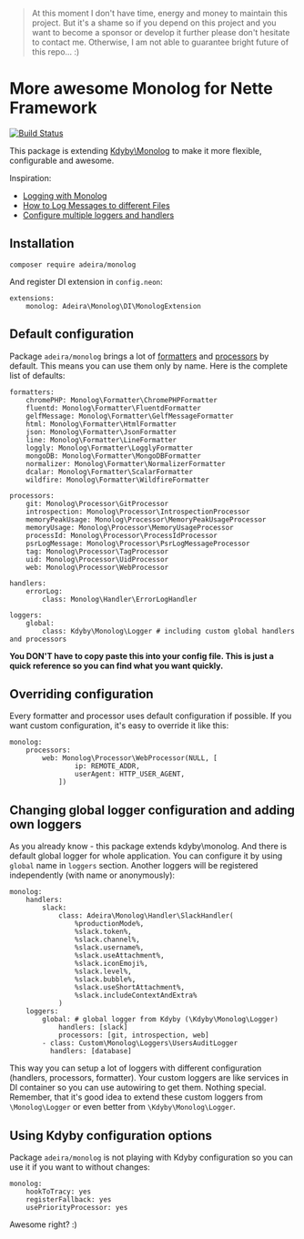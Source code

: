 > At this moment I don't have time, energy and money to maintain this project. But it's a shame so if you depend on this project and you want to become a sponsor or develop it further please don't hesitate to contact me. Otherwise, I am not able to guarantee bright future of this repo... :)

More awesome Monolog for Nette Framework
========================================

[![Build Status](https://travis-ci.org/adeira/monolog.svg?branch=master)](https://travis-ci.org/adeira/monolog)

This package is extending [Kdyby\Monolog](https://github.com/Kdyby/Monolog) to make it more flexible, configurable and awesome.

Inspiration:

- [Logging with Monolog](http://symfony.com/doc/current/logging.html)
- [How to Log Messages to different Files](http://symfony.com/doc/current/logging/channels_handlers.html)
- [Configure multiple loggers and handlers](https://github.com/theorchard/monolog-cascade)

Installation
------------

	composer require adeira/monolog

And register DI extension in `config.neon`:

	extensions:
		monolog: Adeira\Monolog\DI\MonologExtension

Default configuration
---------------------
Package `adeira/monolog` brings a lot of [formatters](https://github.com/Seldaek/monolog/blob/master/doc/02-handlers-formatters-processors.md#formatters) and [processors](https://github.com/Seldaek/monolog/blob/master/doc/02-handlers-formatters-processors.md#processors) by default. This means you can use them only by name. Here is the complete list of defaults:

	formatters:
		chromePHP: Monolog\Formatter\ChromePHPFormatter
		fluentd: Monolog\Formatter\FluentdFormatter
		gelfMessage: Monolog\Formatter\GelfMessageFormatter
		html: Monolog\Formatter\HtmlFormatter
		json: Monolog\Formatter\JsonFormatter
		line: Monolog\Formatter\LineFormatter
		loggly: Monolog\Formatter\LogglyFormatter
		mongoDB: Monolog\Formatter\MongoDBFormatter
		normalizer: Monolog\Formatter\NormalizerFormatter
		dcalar: Monolog\Formatter\ScalarFormatter
		wildfire: Monolog\Formatter\WildfireFormatter

	processors:
		git: Monolog\Processor\GitProcessor
		introspection: Monolog\Processor\IntrospectionProcessor
		memoryPeakUsage: Monolog\Processor\MemoryPeakUsageProcessor
		memoryUsage: Monolog\Processor\MemoryUsageProcessor
		processId: Monolog\Processor\ProcessIdProcessor
		psrLogMessage: Monolog\Processor\PsrLogMessageProcessor
		tag: Monolog\Processor\TagProcessor
		uid: Monolog\Processor\UidProcessor
		web: Monolog\Processor\WebProcessor

	handlers:
		errorLog:
			class: Monolog\Handler\ErrorLogHandler

	loggers:
		global:
			class: Kdyby\Monolog\Logger # including custom global handlers and processors

**You DON'T have to copy paste this into your config file. This is just a quick reference so you can find what you want quickly.**

Overriding configuration
------------------------
Every formatter and processor uses default configuration if possible. If you want custom configuration, it's easy to override it like this:

	monolog:
		processors:
			web: Monolog\Processor\WebProcessor(NULL, [
					ip: REMOTE_ADDR,
					userAgent: HTTP_USER_AGENT,
				])

Changing global logger configuration and adding own loggers
-----------------------------------------------------------
As you already know - this package extends kdyby\monolog. And there is default global logger for whole application. You can configure it by using `global` name in `loggers` section. Another loggers will be registered independently (with name or anonymously):

	monolog:
		handlers:
			slack:
				class: Adeira\Monolog\Handler\SlackHandler(
					%productionMode%,
					%slack.token%,
					%slack.channel%,
					%slack.username%,
					%slack.useAttachment%,
					%slack.iconEmoji%,
					%slack.level%,
					%slack.bubble%,
					%slack.useShortAttachment%,
					%slack.includeContextAndExtra%
				)
		loggers:
			global: # global logger from Kdyby (\Kdyby\Monolog\Logger)
				handlers: [slack]
				processors: [git, introspection, web]
			- class: Custom\Monolog\Loggers\UsersAuditLogger
			  handlers: [database]

This way you can setup a lot of loggers with different configuration (handlers, processors, formatter). Your custom loggers are like services in DI container so you can use autowiring to get them. Nothing special. Remember, that it's good idea to extend these custom loggers from `\Monolog\Logger` or even better from `\Kdyby\Monolog\Logger`.

Using Kdyby configuration options
---------------------------------
Package `adeira/monolog` is not playing with Kdyby configuration so you can use it if you want to without changes:

	monolog:
		hookToTracy: yes
		registerFallback: yes
		usePriorityProcessor: yes

Awesome right? :)
